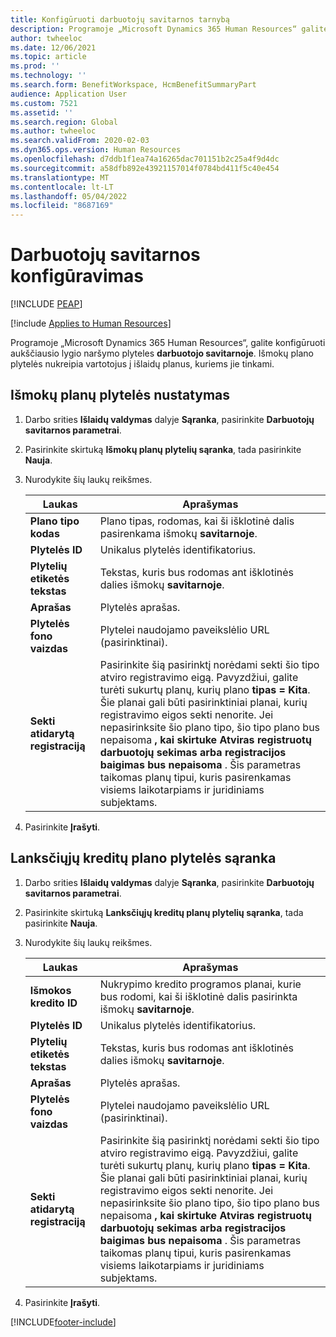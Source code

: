 ```yaml
---
title: Konfigūruoti darbuotojų savitarnos tarnybą
description: Programoje „Microsoft Dynamics 365 Human Resources“ galite konfigūruoti aukščiausio lygio naršymo plyteles darbuotojo savitarnoje.
author: twheeloc
ms.date: 12/06/2021
ms.topic: article
ms.prod: ''
ms.technology: ''
ms.search.form: BenefitWorkspace, HcmBenefitSummaryPart
audience: Application User
ms.custom: 7521
ms.assetid: ''
ms.search.region: Global
ms.author: twheeloc
ms.search.validFrom: 2020-02-03
ms.dyn365.ops.version: Human Resources
ms.openlocfilehash: d7ddb1f1ea74a16265dac701151b2c25a4f9d4dc
ms.sourcegitcommit: a58dfb892e43921157014f0784bd411f5c40e454
ms.translationtype: MT
ms.contentlocale: lt-LT
ms.lasthandoff: 05/04/2022
ms.locfileid: "8687169"
---
```

# <a name="configure-employee-self-service"></a>Darbuotojų savitarnos konfigūravimas


[!INCLUDE [PEAP](../includes/peap-2.md)]

[!include [Applies to Human Resources](../includes/applies-to-hr.md)]

Programoje „Microsoft Dynamics 365 Human Resources“, galite konfigūruoti aukščiausio lygio naršymo plyteles **darbuotojo savitarnoje**. Išmokų plano plytelės nukreipia vartotojus į išlaidų planus, kuriems jie tinkami.

## <a name="set-up-a-benefit-plans-tile"></a>Išmokų planų plytelės nustatymas

1. Darbo srities **Išlaidų valdymas** dalyje **Sąranka**, pasirinkite **Darbuotojų savitarnos parametrai**.

2. Pasirinkite skirtuką **Išmokų planų plytelių sąranka**, tada pasirinkite **Nauja**.

3. Nurodykite šių laukų reikšmes.

   | Laukas | Aprašymas |
   | --- | --- |
   | **Plano tipo kodas** | Plano tipas, rodomas, kai ši išklotinė dalis pasirenkama išmokų **savitarnoje**. |
   | **Plytelės ID** | Unikalus plytelės identifikatorius. |
   | **Plytelių etiketės tekstas** | Tekstas, kuris bus rodomas ant išklotinės dalies išmokų **savitarnoje**. |
   | **Aprašas** | Plytelės aprašas. |
   | **Plytelės fono vaizdas** | Plytelei naudojamo paveikslėlio URL (pasirinktinai). |
   | **Sekti atidarytą registraciją** | Pasirinkite šią pasirinktį norėdami sekti šio tipo atviro registravimo eigą. Pavyzdžiui, galite turėti sukurtų planų, kurių plano **tipas = Kita**. Šie planai gali būti pasirinktiniai planai, kurių registravimo eigos sekti nenorite. Jei nepasirinksite šio plano tipo, šio tipo plano bus nepaisoma **, kai skirtuke Atviras registruotų darbuotojų sekimas arba registracijos baigimas bus nepaisoma** . Šis parametras taikomas planų tipui, kuris pasirenkamas visiems laikotarpiams ir juridiniams subjektams. |

4. Pasirinkite **Įrašyti**.

## <a name="set-up-a-flex-credit-plan-tile"></a>Lanksčiųjų kreditų plano plytelės sąranka

1. Darbo srities **Išlaidų valdymas** dalyje **Sąranka**, pasirinkite **Darbuotojų savitarnos parametrai**.

2. Pasirinkite skirtuką **Lanksčiųjų kreditų planų plytelių sąranka**, tada pasirinkite **Nauja**.

3. Nurodykite šių laukų reikšmes.

   | Laukas | Aprašymas |
   | --- | --- |
   | **Išmokos kredito ID** | Nukrypimo kredito programos planai, kurie bus rodomi, kai ši išklotinė dalis pasirinkta išmokų **savitarnoje**. |
   | **Plytelės ID** | Unikalus plytelės identifikatorius. |
   | **Plytelių etiketės tekstas** | Tekstas, kuris bus rodomas ant išklotinės dalies išmokų **savitarnoje**. |
   | **Aprašas** | Plytelės aprašas. |
   | **Plytelės fono vaizdas** | Plytelei naudojamo paveikslėlio URL (pasirinktinai). |
   | **Sekti atidarytą registraciją** | Pasirinkite šią pasirinktį norėdami sekti šio tipo atviro registravimo eigą. Pavyzdžiui, galite turėti sukurtų planų, kurių plano **tipas = Kita**. Šie planai gali būti pasirinktiniai planai, kurių registravimo eigos sekti nenorite. Jei nepasirinksite šio plano tipo, šio tipo plano bus nepaisoma **, kai skirtuke Atviras registruotų darbuotojų sekimas arba registracijos baigimas bus nepaisoma** . Šis parametras taikomas planų tipui, kuris pasirenkamas visiems laikotarpiams ir juridiniams subjektams. |

4. Pasirinkite **Įrašyti**.


[!INCLUDE[footer-include](../includes/footer-banner.md)]
